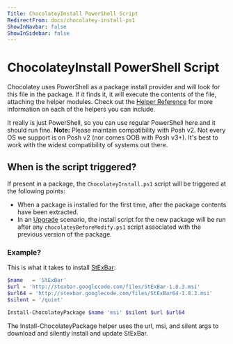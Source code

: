 ```yaml
---
Title: ChocolateyInstall PowerShell Script
RedirectFrom: docs/chocolatey-install-ps1
ShowInNavbar: false
ShowInSidebar: false
---
```


# ChocolateyInstall PowerShell Script
Chocolatey uses PowerShell as a package install provider and will look for this file in the package. If it finds it, it will execute the contents of the file, attaching the helper modules. Check out the [Helper Reference](./creating-packages/helpers/reference) for more information on each of the helpers you can include.

It really is just PowerShell, so you can use regular PowerShell here and it should run fine. **Note:** Please maintain compatibility with Posh v2. Not every OS we support is on Posh v2 (nor comes OOB with Posh v3+). It's best to work with the widest compatibility of systems out there.

## When is the script triggered?
If present in a package, the `ChocolateyInstall.ps1` script will be triggered at the following points:
* When a package is installed for the first time, after the package contents have been extracted.
* In an [Upgrade](./usage/commands/upgrade) scenario, the install script for the new package will be run after any `chocolateyBeforeModify.ps1` script associated with the previous version of the package.

### Example?
This is what it takes to install [StExBar](https://chocolatey.org/packages/stexbar):

```powershell
$name   = 'StExBar'
$url = 'http://stexbar.googlecode.com/files/StExBar-1.8.3.msi'
$url64 = 'http://stexbar.googlecode.com/files/StExBar64-1.8.3.msi'
$silent = '/quiet'

Install-ChocolateyPackage $name 'msi' $silent $url $url64
```

The Install-ChocolateyPackage helper uses the url, msi, and silent args to download and silently install and update StExBar.
